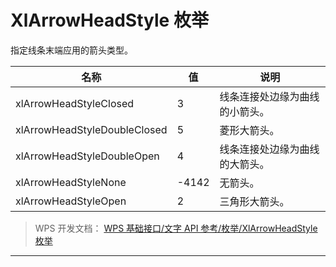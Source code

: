# XlArrowHeadStyle 枚举

指定线条末端应用的箭头类型。

| 名称                         | 值    | 说明                           |
|------------------------------|-------|--------------------------------|
| xlArrowHeadStyleClosed       | 3     | 线条连接处边缘为曲线的小箭头。 |
| xlArrowHeadStyleDoubleClosed | 5     | 菱形大箭头。                   |
| xlArrowHeadStyleDoubleOpen   | 4     | 线条连接处边缘为曲线的大箭头。 |
| xlArrowHeadStyleNone         | -4142 | 无箭头。                       |
| xlArrowHeadStyleOpen         | 2     | 三角形大箭头。                 |

> WPS 开发文档： [WPS 基础接口/文字 API 参考/枚举/XlArrowHeadStyle 枚举](https://qn.cache.wpscdn.cn/encs/doc/office_v19/topics/WPS%20%E5%9F%BA%E7%A1%80%E6%8E%A5%E5%8F%A3/%E6%96%87%E5%AD%97%20API%20%E5%8F%82%E8%80%83/%E6%9E%9A%E4%B8%BE/XlArrowHeadStyle%20%E6%9E%9A%E4%B8%BE.html)

------------------------------------------------------------------------
